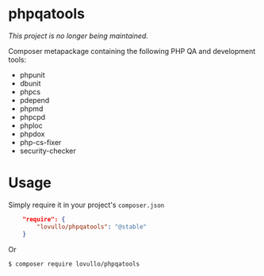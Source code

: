 phpqatools
==========

*This project is no longer being maintained.*

Composer metapackage containing the following PHP QA and development tools:

* phpunit
* dbunit
* phpcs
* pdepend
* phpmd
* phpcpd
* phploc
* phpdox
* php-cs-fixer
* security-checker

Usage
==========

Simply require it in your project's `composer.json`

```json
    "require": {
        "lovullo/phpqatools": "@stable"
    }
```

Or

```sh
$ composer require lovullo/phpqatools
```

